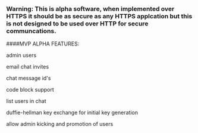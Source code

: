 ### Warning: This is alpha software, when implemented over HTTPS it should be as secure as any HTTPS applcation but this is not designed to be used over HTTP for secure communcations.

####MVP ALPHA FEATURES:

admin users

email chat invites

chat message id's

code block support

list users in chat

duffie-hellman key exchange for initial key generation

allow admin kicking and promotion of users
